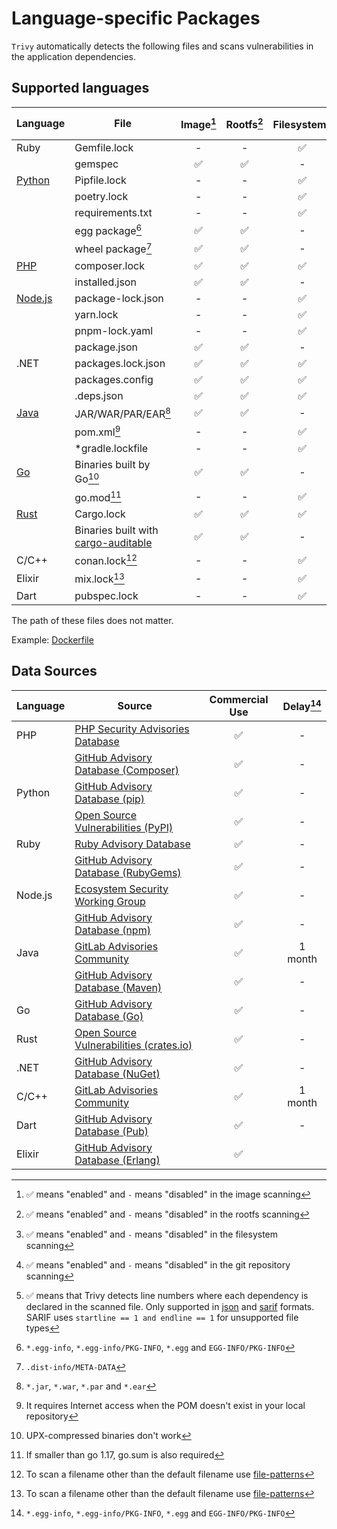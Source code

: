 # Language-specific Packages

`Trivy` automatically detects the following files and scans vulnerabilities in the application dependencies.

## Supported languages

| Language             | File                                                                                       | Image[^7] | Rootfs[^8] | Filesystem[^9] | Repository[^10] | Dev dependencies             | Dependency location[^11] |
|----------------------|--------------------------------------------------------------------------------------------|:---------:|:----------:|:--------------:|:---------------:|------------------------------|:------------------------:|
| Ruby                 | Gemfile.lock                                                                               |     -     |     -      |       ✅        |        ✅        | included                     |            -             |
|                      | gemspec                                                                                    |     ✅     |     ✅      |       -        |        -        | included                     |            -             |
| [Python](python.md)  | Pipfile.lock                                                                               |     -     |     -      |       ✅        |        ✅        | excluded                     |            ✅             |
|                      | poetry.lock                                                                                |     -     |     -      |       ✅        |        ✅        | excluded                     |            -             |
|                      | requirements.txt                                                                           |     -     |     -      |       ✅        |        ✅        | included                     |            -             |
|                      | egg package[^1]                                                                            |     ✅     |     ✅      |       -        |        -        | excluded                     |            -             |
|                      | wheel package[^2]                                                                          |     ✅     |     ✅      |       -        |        -        | excluded                     |            -             |
| [PHP](php.md)        | composer.lock                                                                              |     ✅     |     ✅      |       ✅        |        ✅        | excluded                     |            ✅             |
|                      | installed.json                                                                             |     ✅     |     ✅      |       -        |        -        | excluded                     |            ✅             |
| [Node.js](nodejs.md) | package-lock.json                                                                          |     -     |     -      |       ✅        |        ✅        | [excluded](./nodejs.md#npm)  |            ✅             |
|                      | yarn.lock                                                                                  |     -     |     -      |       ✅        |        ✅        | [excluded](./nodejs.md#yarn) |            ✅             |
|                      | pnpm-lock.yaml                                                                             |     -     |     -      |       ✅        |        ✅        | excluded                     |            -             |
|                      | package.json                                                                               |     ✅     |     ✅      |       -        |        -        | excluded                     |            -             |
| .NET                 | packages.lock.json                                                                         |     ✅     |     ✅      |       ✅        |        ✅        | included                     |            ✅             |
|                      | packages.config                                                                            |     ✅     |     ✅      |       ✅        |        ✅        | excluded                     |            -             |
|                      | .deps.json                                                                                 |     ✅     |     ✅      |       ✅        |        ✅        | excluded                     |            ✅             |
| [Java](java.md)      | JAR/WAR/PAR/EAR[^3]                                                                        |     ✅     |     ✅      |       -        |        -        | included                     |            -             |
|                      | pom.xml[^4]                                                                                |     -     |     -      |       ✅        |        ✅        | excluded                     |            -             |
|                      | *gradle.lockfile                                                                           |     -     |     -      |       ✅        |        ✅        | excluded                     |            -             |
| [Go](golang.md)      | Binaries built by Go[^5]                                                                   |     ✅     |     ✅      |       -        |        -        | excluded                     |            -             |
|                      | go.mod[^6]                                                                                 |     -     |     -      |       ✅        |        ✅        | included                     |            -             |
| [Rust](rust.md)      | Cargo.lock                                                                                 |     ✅     |     ✅      |       ✅        |        ✅        | excluded                     |            ✅             |
|                      | Binaries built with [cargo-auditable](https://github.com/rust-secure-code/cargo-auditable) |     ✅     |     ✅      |       -        |        -        | excluded                     |            -             |
| C/C++                | conan.lock[^12]                                                                            |     -     |     -      |       ✅        |        ✅        | excluded                     |            -             |   
| Elixir               | mix.lock[^12]                                                                              |     -     |     -      |       ✅        |        ✅        | excluded                     |            ✅             |
| Dart                 | pubspec.lock                                                                               |     -     |     -      |       ✅        |        ✅        | included                     |            -             |

The path of these files does not matter.

Example: [Dockerfile](https://github.com/aquasecurity/trivy-ci-test/blob/main/Dockerfile)

[^1]: `*.egg-info`, `*.egg-info/PKG-INFO`, `*.egg` and `EGG-INFO/PKG-INFO`
[^2]: `.dist-info/META-DATA`
[^3]: `*.jar`, `*.war`, `*.par` and `*.ear`
[^4]: It requires Internet access when the POM doesn't exist in your local repository
[^5]: UPX-compressed binaries don't work
[^6]: If smaller than go 1.17, go.sum is also required
[^7]: ✅ means "enabled" and `-` means "disabled" in the image scanning
[^8]: ✅ means "enabled" and `-` means "disabled" in the rootfs scanning
[^9]: ✅ means "enabled" and `-` means "disabled" in the filesystem scanning
[^10]: ✅ means "enabled" and `-` means "disabled" in the git repository scanning
[^11]: ✅ means that Trivy detects line numbers where each dependency is declared in the scanned file. Only supported in [json](../../../configuration/reporting.md#json) and [sarif](../../../configuration/reporting.md#sarif) formats. SARIF uses `startline == 1 and endline == 1` for unsupported file types
[^12]: To scan a filename other than the default filename use [file-patterns](../../../configuration/others.md#file-patterns)
[^13]: When you scan `Cargo.lock` and `Cargo.toml` together. See about it [here](./rust.md#cargo).

## Data Sources

| Language | Source                                              | Commercial Use | Delay[^1] |
|----------|-----------------------------------------------------|:--------------:|:---------:|
| PHP      | [PHP Security Advisories Database][php]             |       ✅        |     -     |
|          | [GitHub Advisory Database (Composer)][php-ghsa]     |       ✅        |     -     |
| Python   | [GitHub Advisory Database (pip)][python-ghsa]       |       ✅        |     -     |
|          | [Open Source Vulnerabilities (PyPI)][python-osv]    |       ✅        |     -     |
| Ruby     | [Ruby Advisory Database][ruby]                      |       ✅        |     -     |
|          | [GitHub Advisory Database (RubyGems)][ruby-ghsa]    |       ✅        |     -     |
| Node.js  | [Ecosystem Security Working Group][nodejs]          |       ✅        |     -     |
|          | [GitHub Advisory Database (npm)][nodejs-ghsa]       |       ✅        |     -     |
| Java     | [GitLab Advisories Community][gitlab]               |       ✅        |  1 month  |
|          | [GitHub Advisory Database (Maven)][java-ghsa]       |       ✅        |     -     |
| Go       | [GitHub Advisory Database (Go)][go-ghsa]            |       ✅        |     -     |
| Rust     | [Open Source Vulnerabilities (crates.io)][rust-osv] |       ✅        |     -     |
| .NET     | [GitHub Advisory Database (NuGet)][dotnet-ghsa]     |       ✅        |     -     |
| C/C++    | [GitLab Advisories Community][gitlab]               |       ✅        |  1 month  |
| Dart     | [GitHub Advisory Database (Pub)][pub-ghsa]          |       ✅        |     -     |
| Elixir   | [GitHub Advisory Database (Erlang)][erlang-ghsa]    |       ✅        |           |

[^1]: Intentional delay between vulnerability disclosure and registration in the DB

[php-ghsa]: https://github.com/advisories?query=ecosystem%3Acomposer
[python-ghsa]: https://github.com/advisories?query=ecosystem%3Apip
[ruby-ghsa]: https://github.com/advisories?query=ecosystem%3Arubygems
[nodejs-ghsa]: https://github.com/advisories?query=ecosystem%3Anpm
[java-ghsa]: https://github.com/advisories?query=ecosystem%3Amaven
[dotnet-ghsa]: https://github.com/advisories?query=ecosystem%3Anuget
[pub-ghsa]: https://github.com/advisories?query=ecosystem%3Apub
[erlang-ghsa]: https://github.com/advisories?query=ecosystem%3Aerlang
[go-ghsa]: https://github.com/advisories?query=ecosystem%3Ago

[php]: https://github.com/FriendsOfPHP/security-advisories
[ruby]: https://github.com/rubysec/ruby-advisory-db
[nodejs]: https://github.com/nodejs/security-wg
[gitlab]: https://gitlab.com/gitlab-org/advisories-community

[python-osv]: https://osv.dev/list?q=&ecosystem=PyPI
[rust-osv]: https://osv.dev/list?q=&ecosystem=crates.io